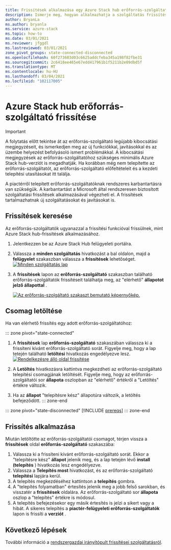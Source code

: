 ```yaml
---
title: Frissítések alkalmazása egy Azure Stack hub erőforrás-szolgáltatón
description: Ismerje meg, hogyan alkalmazhatja a szolgáltatás frissítését Azure Stack hub erőforrás-szolgáltatóján.
author: BryanLa
ms.author: bryanla
ms.service: azure-stack
ms.topic: how-to
ms.date: 03/01/2021
ms.reviewer: jfggdl
ms.lastreviewed: 03/01/2021
zone_pivot_groups: state-connected-disconnected
ms.openlocfilehash: 60f273603d03c6625addcfeba345a198f82fbe31
ms.sourcegitcommit: 2c6418ee465e67edd417961b1f5211b2e09dbd5f
ms.translationtype: MT
ms.contentlocale: hu-HU
ms.lasthandoff: 03/04/2021
ms.locfileid: "102117005"
---
```

# <a name="how-to-update-an-azure-stack-hub-resource-provider"></a>Azure Stack hub erőforrás-szolgáltató frissítése

> [!IMPORTANT]
> A folytatás előtt tekintse át az erőforrás-szolgáltató legújabb kibocsátási megjegyzéseit, és ismerkedjen meg az új funkciókkal, javításokkal és az üzembe helyezést befolyásoló ismert problémákkal. A kibocsátási megjegyzések az erőforrás-szolgáltatóhoz szükséges minimális Azure Stack hub-verziót is megadhatják. Ha korábban még nem telepítette az erőforrás-szolgáltatót, az erőforrás-szolgáltató előfeltételeit és a kezdeti telepítési utasításokat itt találja.

A piactérről telepített erőforrás-szolgáltatóknak rendszeres karbantartásra van szükségük. A karbantartást a Microsoft által rendszeresen biztosított szolgáltatási frissítések alkalmazásával végezheti el. A frissítések tartalmazhatnak új szolgáltatásokat és javításokat is.  

## <a name="check-for-updates"></a>Frissítések keresése

Az erőforrás-szolgáltatók ugyanazzal a frissítési funkcióval frissülnek, mint Azure Stack hub-frissítések alkalmazásához.

1. Jelentkezzen be az Azure Stack Hub felügyeleti portálra.
2. Válassza a **minden szolgáltatás** hivatkozást a bal oldalon, majd a **felügyelet** szakaszban válassza a **frissítések** lehetőséget.
   [![Minden szolgáltatás lap](media/resource-provider-apply-updates/1-all-services.png)](media/resource-provider-apply-updates/1-all-services.png#lightbox)

3. A **frissítések** lapon az **erőforrás-szolgáltató** szakaszban található erőforrás-szolgáltatók frissítéseit találhatja meg, az "elérhető" **állapotot jelző állapottal** .

   [![Az erőforrás-szolgáltató szakaszt bemutató képernyőkép.](media/resource-provider-apply-updates/3-update-available.png)](media/resource-provider-apply-updates/3-update-available.png#lightbox)

## <a name="download-package"></a>Csomag letöltése

Ha van elérhető frissítés egy adott erőforrás-szolgáltatóhoz:

::: zone pivot="state-connected"
1. A **frissítések** lap **erőforrás-szolgáltató** szakaszában válassza ki a frissíteni kívánt erőforrás-szolgáltató sorát. Figyelje meg, hogy a lap tetején található **letöltési** hivatkozás engedélyezve lesz.
   [![Rendelkezésre álló oldal frissítése](media/resource-provider-apply-updates/4-download.png)](media/resource-provider-apply-updates/3-update-available.png#lightbox)

2. A **Letöltés** hivatkozásra kattintva megkezdheti az erőforrás-szolgáltató telepítési csomagjának letöltését. Figyelje meg, hogy az erőforrás-szolgáltatói sor **állapota** oszlopban az "elérhető" értékről a "Letöltés" értékre változik.
3. Ha az **állapot** "telepítésre kész" állapotúra változik, a letöltés befejeződött. 
::: zone-end

::: zone pivot="state-disconnected" 
[!INCLUDE [prereqs](../includes/resource-provider-va-package-download-disconnected.md)]
::: zone-end

## <a name="apply-an-update"></a>Frissítés alkalmazása

Miután letöltötte az erőforrás-szolgáltatói csomagot, térjen vissza a **frissítések** oldal **erőforrás-szolgáltató** szakaszába:

1. Válassza ki a frissíteni kívánt erőforrás-szolgáltató sorát. Ekkor a "telepítésre kész" **állapot** jelenik meg, és a lap tetején lévő **install (telepítés** ) hivatkozás lesz engedélyezve.
2. Válassza a **Telepítés most** hivatkozást, és az erőforrás-szolgáltató **telepítési** lapjára kerül. 
3. A telepítés megkezdéséhez kattintson a **telepítés** gombra.
4. A "telepítés folyamatban" értesítés jelenik meg a jobb felső sarokban, és visszatér a **frissítések** oldalára. Az erőforrás-szolgáltató sor **állapota** oszlop a "telepítés" értékre is módosul.
5. A telepítés befejezésekor egy másik értesítés is jelzi a sikert vagy a hibát. A sikeres telepítés a **piactér-felügyeleti erőforrás-szolgáltatók** lapon is frissíti a **verziót** .

## <a name="next-steps"></a>Következő lépések

További információ a [rendszergazdai irányítópult frissítései szolgáltatásról](azure-stack-apply-updates.md).
